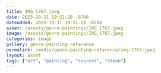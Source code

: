 ```yaml
---
title: IMG_1767.jpeg
date: 2023-10-31 19:51:28 -0700
dateadded: 2023-10-31 19:51:28 -0700
asset: /assets/genre-paintings/IMG_1767.jpeg
image: /assets/genre-paintings/IMG_1767.jpeg
categories: image
gallery: genre-painting-reference
permalink: /media/genre-painting-reference/img-1767-jpeg
layout: asset
tags: ["art", "painting", "sources", "steen"]
--- 
```

